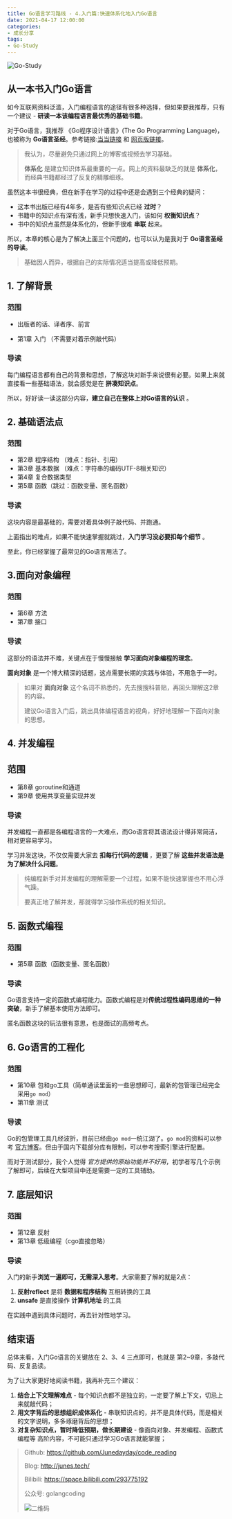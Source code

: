```yaml
---
title: Go语言学习路线 - 4.入门篇:快速体系化地入门Go语言
date: 2021-04-17 12:00:00
categories: 
- 成长分享
tags:
- Go-Study
---
```


![Go-Study](https://i.loli.net/2021/02/28/BnVH86E5owhsaFd.jpg)



## 从一本书入门Go语言

如今互联网资料泛滥，入门编程语言的途径有很多种选择，但如果要我推荐，只有一个建议 - **研读一本该编程语言最优秀的基础书籍**。 

对于Go语言，我推荐 《Go程序设计语言》(The Go Programming Language)，也被称为 **Go语言圣经**。参考链接:[当当链接](http://product.dangdang.com/25072202.html) 和 [网页版链接](https://docs.hacknode.org/gopl-zh/)。

> 我认为，尽量避免只通过网上的博客或视频去学习基础。
>
> **体系化** 是建立知识体系最重要的一点。网上的资料最缺乏的就是 **体系化**，而经典书籍都经过了反复的精雕细琢。

虽然这本书很经典，但在新手在学习的过程中还是会遇到三个经典的疑问：

- 这本书出版已经有4年多，是否有些知识点已经 **过时**？
- 书籍中的知识点有深有浅，新手只想快速入门，该如何 **权衡知识点**？
- 书中的知识点虽然是体系化的，但新手很难 **串联** 起来。

所以，本章的核心是为了解决上面三个问题的，也可以认为是我对于 **Go语言圣经的导读**。

> 基础因人而异，根据自己的实际情况适当提高或降低预期。



## 1. 了解背景

### 范围

- 出版者的话、译者序、前言

- 第1章 入门 （不需要对着示例敲代码）

### 导读

每门编程语言都有自己的背景和思想，了解这块对新手来说很有必要。如果上来就直接看一些基础语法，就会感觉是在 **拼凑知识点**。

所以，好好读一读这部分内容，**建立自己在整体上对Go语言的认识** 。



## 2. 基础语法点

### 范围

- 第2章 程序结构 （难点：指针、引用）
- 第3章 基本数据 （难点：字符串的编码UTF-8相关知识）
- 第4章 复合数据类型
- 第5章 函数（跳过：函数变量、匿名函数）

### 导读

这块内容是最基础的，需要对着具体例子敲代码、并跑通。

上面指出的难点，如果不能快速掌握就跳过，**入门学习没必要扣每个细节** 。

至此，你已经掌握了最常见的Go语言用法了。



## 3.面向对象编程

### 范围

- 第6章 方法
- 第7章 接口

### 导读

这部分的语法并不难，关键点在于慢慢接触 **学习面向对象编程的理念**。

**面向对象** 是一个博大精深的话题，这点需要长期的实践与体验，不用急于一时。

> 如果对 **面向对象** 这个名词不熟悉的，先去搜搜科普贴，再回头理解这2章的内容。
>
> 建议Go语言入门后，跳出具体编程语言的视角，好好地理解一下面向对象的思想。



## 4. 并发编程

## 范围

- 第8章 goroutine和通道
- 第9章 使用共享变量实现并发

### 导读

并发编程一直都是各编程语言的一大难点，而Go语言将其语法设计得非常简洁，相对更容易学习。

学习并发这块，不仅仅需要大家去 **扣每行代码的逻辑** ，更要了解 **这些并发语法是为了解决什么问题**。

> 纯编程新手对并发编程的理解需要一个过程，如果不能快速掌握也不用心浮气躁。
>
> 要真正地了解并发，那就得学习操作系统的相关知识。



## 5. 函数式编程

### 范围

- 第5章 函数（函数变量、匿名函数）

### 导读

Go语言支持一定的函数式编程能力。函数式编程是对**传统过程性编码思维的一种突破**，新手了解基本使用方法即可。

匿名函数这块的玩法很有意思，也是面试的高频考点。



## 6. Go语言的工程化

### 范围

- 第10章 包和go工具（简单通读里面的一些思想即可，最新的包管理已经完全采用`go mod`）
- 第11章 测试

### 导读

Go的包管理工具几经波折，目前已经由`go mod`一统江湖了。`go mod`的资料可以参考 [官方博客](https://blog.golang.org/using-go-modules)。但由于国内下载部分库有限制，可以参考搜索引擎进行配置。

而对于测试部分，我个人觉得 *官方提供的原始功能并不好用*，初学者写几个示例了解即可，后续在大型项目中还是需要一定的工具辅助。



## 7. 底层知识

### 范围

- 第12章 反射
- 第13章 低级编程（cgo直接忽略）

### 导读

入门的新手**浏览一遍即可，无需深入思考**。大家需要了解的就是2点：

1. **反射reflect** 是将 **数据和程序结构** 互相转换的工具
2. **unsafe** 是直接操作 **计算机地址** 的工具

在实践中遇到具体问题时，再去针对性地学习。



## 结束语

总体来看，入门Go语言的关键放在 2、3、4 三点即可，也就是 第2~9章，多敲代码、反复品读。

为了让大家更好地阅读书籍，我再补充三个建议：

1. **结合上下文理解难点** - 每个知识点都不是独立的，一定要了解上下文，切忌上来就敲代码；
2. **用文字背后的思想组织成体系化** - 串联知识点的，并不是具体代码，而是相关的文字说明，多多琢磨背后的思想；
3. **对复杂知识点，暂时降低预期，做长期建设** - 像面向对象、并发编程、函数式编程等 高阶内容，不可能只通过学习Go语言就能掌握；



> Github: https://github.com/Junedayday/code_reading
>
> Blog: http://junes.tech/
>
> Bilibili: https://space.bilibili.com/293775192
>
> 公众号: golangcoding
>
>  ![二维码](https://i.loli.net/2021/02/28/RPzy7Hjc9GZ8I3e.jpg)


